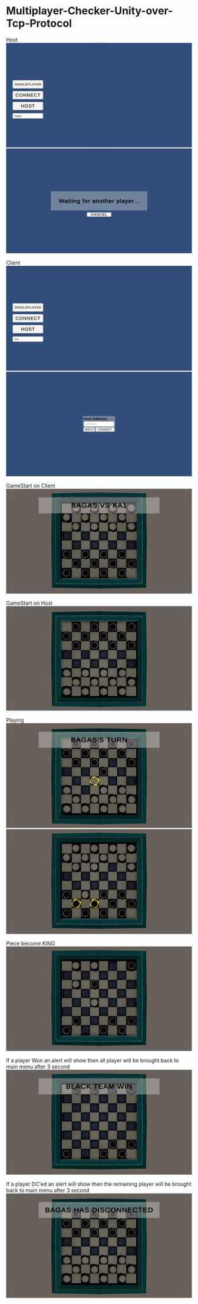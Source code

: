 # Multiplayer-Checker-Unity-over-Tcp-Protocol

Host
![alt text](image/hots1.png)
![alt text](image/hots2.png)


Client
![alt text](image/client1.png)
![alt text](image/client2.png)


GameStart on Client
![alt text](image/gamestart%20on%20client.png)


GameStart on Host
![alt text](image/gamestart%20on%20host.png)


Playing
![alt text](image/playing.png)
![alt text](image/playing2.png)


Piece become KING
![alt text](image/king.png)


If a player Won an alert will show then all player will be brought back to main menu after 3 second
![alt text](image/BTWin.png)


If a player DC'ed an alert will show then the remaining player will be brought back to main menu after 3 second
![alt text](image/ifDC.png)
